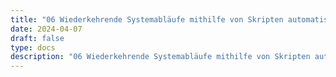 ```yaml
---
title: "06 Wiederkehrende Systemabläufe mithilfe von Skripten automatisieren und überwachen können"
date: 2024-04-07
draft: false
type: docs
description: "06 Wiederkehrende Systemabläufe mithilfe von Skripten automatisieren und überwachen können description"
---
```


